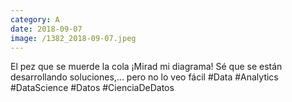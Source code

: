 ```yaml
--- 
category: A 
date: 2018-09-07 
image: /1382_2018-09-07.jpeg 
--- 
```


El pez que se muerde la cola ¡Mirad mi diagrama! Sé que se están desarrollando soluciones,... pero no lo veo fácil #Data #Analytics #DataScience #Datos #CienciaDeDatos